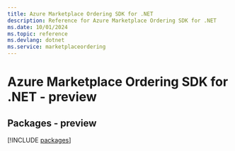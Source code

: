 ```yaml
---
title: Azure Marketplace Ordering SDK for .NET
description: Reference for Azure Marketplace Ordering SDK for .NET
ms.date: 10/01/2024
ms.topic: reference
ms.devlang: dotnet
ms.service: marketplaceordering
---
```

# Azure Marketplace Ordering SDK for .NET - preview
## Packages - preview
[!INCLUDE [packages](marketplace-ordering-index.md)]